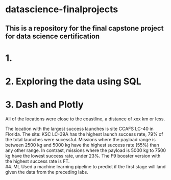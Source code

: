 # datascience-finalprojects

## This is a repository for the final capstone project for data science certification 

# 1. 
# 2. Exploring the data using SQL 
# 3. Dash and Plotly 
All of the locations were close to the coastline, a distance of xxx km or less. 

The location with the largest success launches is site CCAFS LC-40 in Florida. 
The site: KSC LC-39A has the highest launch success rate, 79% of the total launches were sucessful. 
Missions where the payload range is between 2500 kg and 5000 kg have the highest success rate (55%) than any other range. 
In contrast, missions where the payload is 5000 kg to 7500 kg have the lowest success rate, under 23%. 
The F9 booster version with the highest success rate is FT.  
#4. ML 
Used a machine learning pipeline to predict if the first stage will land given the data from the preceding labs. 


